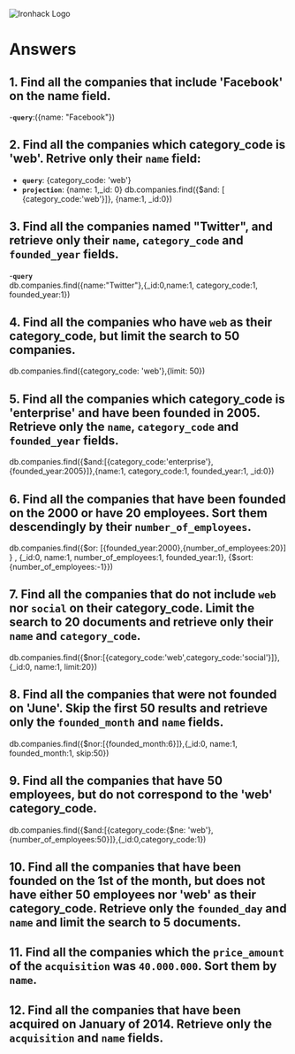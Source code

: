 ![Ironhack Logo](https://i.imgur.com/1QgrNNw.png)

# Answers

## 1. Find all the companies that include 'Facebook' on the **name** field.

<!-- db.companies.find -->
-**`query`**:({name: "Facebook"})

 ## 2. Find all the companies which **category_code** is 'web'. Retrive only their `name` field:

 - **`query`**: {category_code: 'web'}
 - **`projection`**: {name: 1,_id: 0}
 db.companies.find({$and: [ {category_code:'web'}]}, {name:1, _id:0})

## 3. Find all the companies named "Twitter", and retrieve only their `name`, `category_code` and `founded_year` fields.

-**`query`**  
db.companies.find({name:"Twitter"},{_id:0,name:1, category_code:1, founded_year:1})

## 4. Find all the companies who have `web` as their **category_code**, but limit the search to 50 companies.

db.companies.find({category_code: 'web'},{limit: 50})

## 5. Find all the companies which **category_code** is 'enterprise' and have been founded in 2005. Retrieve only the `name`, `category_code` and `founded_year` fields.

db.companies.find({$and:[{category_code:'enterprise'},{founded_year:2005}]},{name:1, category_code:1, founded_year:1, _id:0})


## 6. Find all the companies that have been **founded** on the 2000 or have 20 **employees**. Sort them descendingly by their `number_of_employees`.

db.companies.find({$or: [{founded_year:2000},{number_of_employees:20}] } , {_id:0, name:1, number_of_employees:1, founded_year:1}, {$sort: {number_of_employees:-1}})


## 7. Find all the companies that do not include `web` nor `social` on their **category_code**. Limit the search to 20 documents and retrieve only their `name` and `category_code`.

db.companies.find({$nor:[{category_code:'web',category_code:'social'}]}, {_id:0, name:1, limit:20})


## 8. Find all the companies that were not **founded** on 'June'. Skip the first 50 results and retrieve only the `founded_month` and `name` fields.

db.companies.find({$nor:[{founded_month:6}]},{_id:0, name:1, founded_month:1, skip:50})
## 9. Find all the companies that have 50 employees, but do not correspond to the 'web' **category_code**.

db.companies.find({$and:[{category_code:{$ne: 'web'},{number_of_employees:50}]},{_id:0,category_code:1})
## 10. Find all the companies that have been founded on the 1st of the month, but does not have either 50 employees nor 'web' as their **category_code**. Retrieve only the `founded_day` and `name` and limit the search to 5 documents.

## 11. Find all the companies which the `price_amount` of the `acquisition` was **`40.000.000`**. Sort them by `name`.

## 12. Find all the companies that have been acquired on January of 2014. Retrieve only the `acquisition` and `name` fields.
